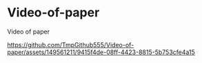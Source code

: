 # Video-of-paper
Video of paper


https://github.com/TmpGithub555/Video-of-paper/assets/149561211/9415f4de-08ff-4423-8815-5b753cfe4a15
